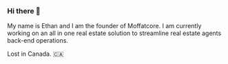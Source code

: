 ### Hi there 👋

My name is Ethan and I am the founder of Moffatcore. I am currently working on an all in one real estate solution to streamline real estate agents back-end operations. 

Lost in Canada. 🇨🇦
